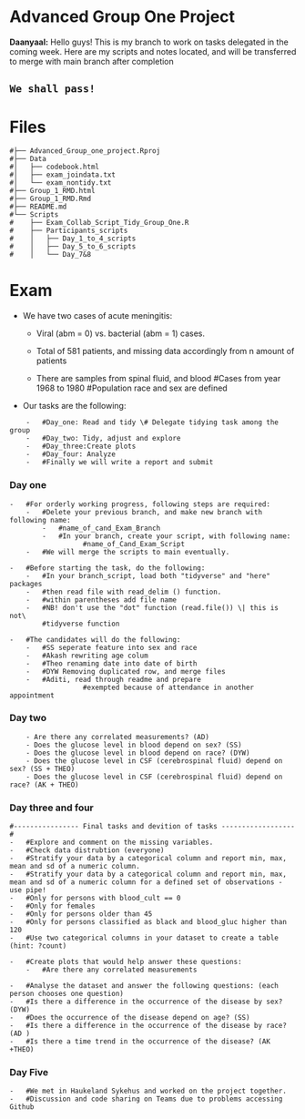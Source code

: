 # Advanced Group One Project

**Daanyaal:** Hello guys! This is my branch to work on tasks delegated in the coming week. Here are my scripts and notes located, and will be transferred to merge with main branch after completion

## **`We shall pass!`**

# Files

```{r}
#├── Advanced_Group_one_project.Rproj
#├── Data
#│   ├── codebook.html
#│   ├── exam_joindata.txt
#│   └── exam_nontidy.txt
#├── Group_1_RMD.html
#├── Group_1_RMD.Rmd
#├── README.md
#└── Scripts
#    ├── Exam_Collab_Script_Tidy_Group_One.R
#    ├── Participants_scripts
#    │   ├── Day_1_to_4_scripts
#    │   ├── Day_5_to_6_scripts
#    │   └── Day_7&8
```

# Exam

-   We have two cases of acute meningitis:

    -   Viral (abm = 0) vs. bacterial (abm = 1) cases.

    -   Total of 581 patients, and missing data accordingly from n amount of patients

    -   There are samples from spinal fluid, and blood #Cases from year 1968 to 1980 #Population race and sex are defined

-   Our tasks are the following:

```{r}
    -   #Day_one: Read and tidy \# Delegate tidying task among the group
    -   #Day_two: Tidy, adjust and explore
    -   #Day_three:Create plots
    -   #Day_four: Analyze
    -   #Finally we will write a report and submit
```

### Day one

```{r}
-   #For orderly working progress, following steps are required:
    -   #Delete your previous branch, and make new branch with following name:
        -   #name_of_cand_Exam_Branch
        -   #In your branch, create your script, with following name:
                  #name_of_Cand_Exam_Script
    -   #We will merge the scripts to main eventually.
  
-   #Before starting the task, do the following:
    -   #In your branch_script, load both "tidyverse" and "here" packages
    -   #then read file with read_delim () function.
    -   #within parentheses add file name
    -   #NB! don't use the "dot" function (read.file()) \| this is not\
        #tidyverse function
  
-   #The candidates will do the following:
    -   #SS seperate feature into sex and race
    -   #Akash rewriting age colum
    -   #Theo renaming date into date of birth
    -   #DYW Removing duplicated row, and merge files
    -   #Aditi, read through readme and prepare 
                  #exempted because of attendance in another appointment
```

### Day two

```{r}
    - Are there any correlated measurements? (AD)
    - Does the glucose level in blood depend on sex? (SS)
    - Does the glucose level in blood depend on race? (DYW)
    - Does the glucose level in CSF (cerebrospinal fluid) depend on sex? (SS + THEO)
    - Does the glucose level in CSF (cerebrospinal fluid) depend on race? (AK + THEO)
```

### Day three and four

```{r}
#---------------- Final tasks and devition of tasks ------------------#
-   #Explore and comment on the missing variables.
-   #Check data distrubtion (everyone)
-   #Stratify your data by a categorical column and report min, max, mean and sd of a numeric column.
-   #Stratify your data by a categorical column and report min, max, mean and sd of a numeric column for a defined set of observations - use pipe!
-   #Only for persons with blood_cult == 0
-   #Only for females
-   #Only for persons older than 45
-   #Only for persons classified as black and blood_gluc higher than 120
-   #Use two categorical columns in your dataset to create a table (hint: ?count)

-   #Create plots that would help answer these questions: 
    -   #Are there any correlated measurements
  
-   #Analyse the dataset and answer the following questions: (each person chooses one question)
-   #Is there a difference in the occurrence of the disease by sex? (DYW)
-   #Does the occurrence of the disease depend on age? (SS)
-   #Is there a difference in the occurrence of the disease by race? (AD )
-   #Is there a time trend in the occurrence of the disease? (AK +THEO)
```

### Day Five

```{r}
-   #We met in Haukeland Sykehus and worked on the project together. 
-   #Discussion and code sharing on Teams due to problems accessing Github
```
